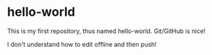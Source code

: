 hello-world
===========
This is my first repository, thus named hello-world.
Git/GitHub is nice!

I don't understand how to edit offline and then push!
